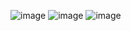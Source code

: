 ![image](https://github.com/user-attachments/assets/b3666b83-dd70-4cd1-9977-97afd07d808d)
![image](https://github.com/user-attachments/assets/82aaad02-b9b3-4a78-bf92-540a1f423ebe)
![image](https://github.com/user-attachments/assets/3e23aecf-abea-432d-ab53-5f09cf3a7b8d)
